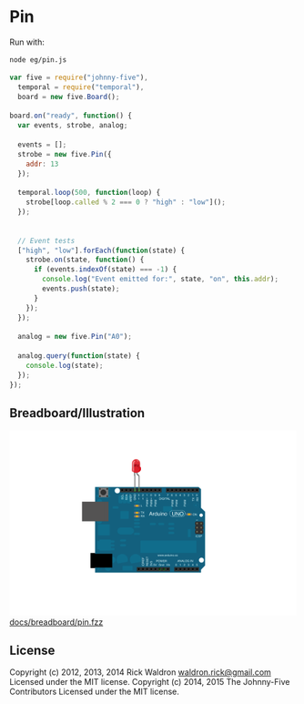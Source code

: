 <!--remove-start-->
# Pin

Run with:
```bash
node eg/pin.js
```
<!--remove-end-->

```javascript
var five = require("johnny-five"),
  temporal = require("temporal"),
  board = new five.Board();

board.on("ready", function() {
  var events, strobe, analog;

  events = [];
  strobe = new five.Pin({
    addr: 13
  });

  temporal.loop(500, function(loop) {
    strobe[loop.called % 2 === 0 ? "high" : "low"]();
  });


  // Event tests
  ["high", "low"].forEach(function(state) {
    strobe.on(state, function() {
      if (events.indexOf(state) === -1) {
        console.log("Event emitted for:", state, "on", this.addr);
        events.push(state);
      }
    });
  });

  analog = new five.Pin("A0");

  analog.query(function(state) {
    console.log(state);
  });
});

```


## Breadboard/Illustration


![docs/breadboard/pin.png](breadboard/pin.png)
[docs/breadboard/pin.fzz](breadboard/pin.fzz)




<!--remove-start-->
## License
Copyright (c) 2012, 2013, 2014 Rick Waldron <waldron.rick@gmail.com>
Licensed under the MIT license.
Copyright (c) 2014, 2015 The Johnny-Five Contributors
Licensed under the MIT license.
<!--remove-end-->
